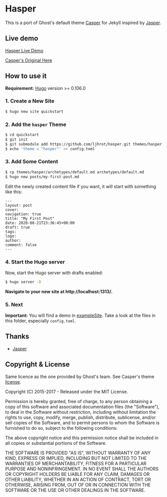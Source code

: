 # Hasper

This is a port of Ghost's default theme [Casper](https://github.com/tryghost/casper) for Jekyll inspired by [Jasper](https://github.com/jekyller/jasper).

## Live demo

[Hasper Live Demo](https://ljhrot.github.io/hasper)

[Casper's Original Here](https://demo.ghost.io)

## How to use it

**Requirement:** [Hugo](https://github.com/gohugoio/hugo) version >= 0.106.0

### 1. Create a New Site 

``` bash
$ hugo new site quickstart
```

### 2. Add the `hasper` Theme

``` bash
$ cd quickstart
$ git init
$ git submodule add https://github.com/ljhrot/hasper.git themes/hasper
$ echo 'theme = "hasper"' >> config.toml
```

### 3. Add Some Content

``` bash
$ cp themes/hasper/archetypes/default.md archetypes/default.md
$ hugo new posts/my-first-post.md
```

Edit the newly created content file if you want, it will start with something like this:

```
---
layout: post
cover: 
navigation: true
title: "My First Post"
date: 2020-08-21T23:36:45+08:00
draft: true
tags: 
logo: 
author: 
comment: false
---
```

### 4. Start the Hugo server
Now, start the Hugo server with drafts enabled:

```bash
$ hugo server -D
```

**Navigate to your new site at http://localhost:1313/.**

### 5. Next

**Important:** You will find a demo in [exampleSite](https://github.com/ljhrot/hasper/tree/master/exampleSite). Take a look at the files in this folder, 
especially `config.toml`.

## Thanks

- [Jasper](https://github.com/jekyller/jasper)

## Copyright & License

Same licence as the one provided by Ghost's team. See Casper's theme [license](GHOST.txt).

Copyright (C) 2015-2017 - Released under the MIT License.

Permission is hereby granted, free of charge, to any person obtaining a copy of this software and associated documentation files (the "Software"), to deal in the Software without restriction, including without limitation the rights to use, copy, modify, merge, publish, distribute, sublicense, and/or sell copies of the Software, and to permit persons to whom the Software is furnished to do so, subject to the following conditions:

The above copyright notice and this permission notice shall be included in all copies or substantial portions of the Software.

THE SOFTWARE IS PROVIDED "AS IS", WITHOUT WARRANTY OF ANY KIND, EXPRESS OR IMPLIED, INCLUDING BUT NOT LIMITED TO THE WARRANTIES OF MERCHANTABILITY, FITNESS FOR A PARTICULAR PURPOSE AND
NONINFRINGEMENT. IN NO EVENT SHALL THE AUTHORS OR COPYRIGHT HOLDERS BE LIABLE FOR ANY CLAIM, DAMAGES OR OTHER LIABILITY, WHETHER IN AN ACTION OF CONTRACT, TORT OR OTHERWISE, ARISING FROM, OUT OF OR IN CONNECTION WITH THE SOFTWARE OR THE USE OR OTHER DEALINGS IN THE SOFTWARE.
